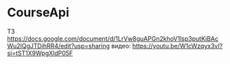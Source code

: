 # CourseApi
ТЗ
https://docs.google.com/document/d/1LrVw8guAPGn2khoV1lsp3putKiBAcWu2lQgJTDihRR4/edit?usp=sharing
видео:
https://youtu.be/W1cWzqyx3vI?si=tST1X9WpgXldP05F
